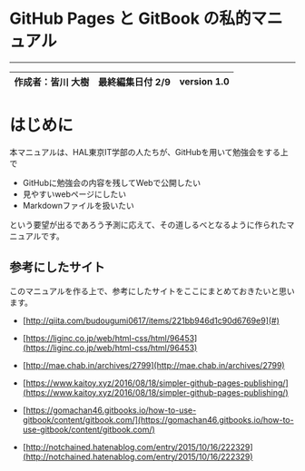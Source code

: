 # GitHub Pages と GitBook の私的マニュアル

---

| 作成者：皆川 大樹 | 最終編集日付 2/9 | version 1.0 |
| :---: | :---: | :---: |


# はじめに

本マニュアルは、HAL東京IT学部の人たちが、GitHubを用いて勉強会をする上で

* GitHubに勉強会の内容を残してWebで公開したい
* 見やすいwebページにしたい
* Markdownファイルを扱いたい

という要望が出るであろう予測に応えて、その道しるべとなるように作られたマニュアルです。

## 参考にしたサイト

このマニュアルを作る上で、参考にしたサイトをここにまとめておきたいと思います。

* [http://qiita.com/budougumi0617/items/221bb946d1c90d6769e9](#)

* [https://liginc.co.jp/web/html-css/html/96453](https://liginc.co.jp/web/html-css/html/96453)

* [http://mae.chab.in/archives/2799](http://mae.chab.in/archives/2799)

* [https://www.kaitoy.xyz/2016/08/18/simpler-github-pages-publishing/](https://www.kaitoy.xyz/2016/08/18/simpler-github-pages-publishing/)

* [https://gomachan46.gitbooks.io/how-to-use-gitbook/content/gitbook.com/](https://gomachan46.gitbooks.io/how-to-use-gitbook/content/gitbook.com/)

* [http://notchained.hatenablog.com/entry/2015/10/16/222329](http://notchained.hatenablog.com/entry/2015/10/16/222329)



